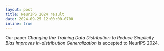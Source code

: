 ```yaml
---
layout: post
title: NeurIPS 2024 result
date: 2024-09-25 12:00:00-0700
inline: true
---
```


Our paper *Changing the Training Data Distribution to Reduce Simplicity Bias Improves In-distribution Generalization* is accepted to NeurIPS 2024.